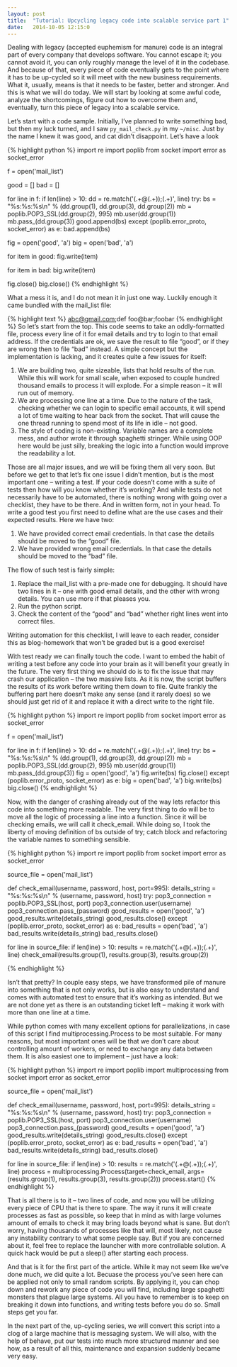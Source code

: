 ```yaml
---
layout: post
title:  "Tutorial: Upcycling legacy code into scalable service part 1"
date:   2014-10-05 12:15:0
---
```


Dealing with legacy (accepted euphemism for manure) code is an integral part of every company that develops software. You cannot escape it; you cannot avoid it, you can only roughly manage the level of it in the codebase. And because of that, every piece of code eventually gets to the point where it has to be up-cycled so it will meet with the new business requirements. What it, usually, means is that it needs to be faster, better and stronger. And this is what we will do today. We will start by looking at some awful code, analyze the shortcomings, figure out how to overcome them and, eventually, turn this piece of legacy into a scalable service.

<!--more-->

Let’s start with a code sample. Initially, I’ve planned to write something bad, but then my luck turned, and I saw `py_mail_check.py` in my `~/misc`. Just by the name I knew it was good, and cat didn’t disappoint. Let’s have a look

{% highlight python %}
import re
import poplib
from socket import error as socket_error
 
f = open('mail_list')
 
good = []
bad = []
 
for line in f:
    if len(line) > 10:
        dd = re.match('(.+@(.+));(.+)', line)
        try:
            bs = "%s:%s:%s\n" % (dd.group(1), dd.group(3), dd.group(2))
            mb = poplib.POP3_SSL(dd.group(2), 995)
            mb.user(dd.group(1))
            mb.pass_(dd.group(3))
            good.append(bs)
        except (poplib.error_proto, socket_error) as e:
            bad.append(bs)
 
fig = open('good', 'a')
big = open('bad', 'a')
 
for item in good:
    fig.write(item)
 
for item in bad:
    big.write(item)
 
fig.close()
big.close()
{% endhighlight %}

What a mess it is, and I do not mean it in just one way. Luckily enough it came bundled with the mail_list file:

{% highlight text %}
abc@gmail.com;def
foo@bar;foobar
{% endhighlight %}
So let’s start from the top. This code seems to take an oddly-formatted file, process every line of it for email details and try to login to that email address. If the credentials are ok, we save the result to file “good”, or if they are wrong then to file “bad” instead. A simple concept but the implementation is lacking, and it creates quite a few issues for itself:
1. We are building two, quite sizeable, lists that hold results of the run. While this will work for small scale, when exposed to couple hundred thousand emails to process it will explode. For a simple reason – it will run out of memory.
2. We are processing one line at a time. Due to the nature of the task, checking whether we can login to specific email accounts, it will spend a lot of time waiting to hear back from the socket. That will cause the one thread running to spend most of its life in idle – not good.
3. The style of coding is non-existing. Variable names are a complete mess, and author wrote it through spaghetti stringer. While using OOP here would be just silly, breaking the logic into a function would improve the readability a lot.

Those are all major issues, and we will be fixing them all very soon. But before we get to that let’s fix one issue I didn’t mention, but is the most important one – writing a test. If your code doesn’t come with a suite of tests then how will you know whether it’s working? And while tests do not necessarily have to be automated, there is nothing wrong with going over a checklist, they have to be there. And in written form, not in your head.
To write a good test you first need to define what are the use cases and their expected results. Here we have two:

1. We have provided correct email credentials. In that case the details should be moved to the “good” file.
2. We have provided wrong email credentials. In that case the details should be moved to the “bad” file.

The flow of such test is fairly simple:

1. Replace the mail_list with a pre-made one for debugging. It should have two lines in it – one with good email details, and the other with wrong details. You can use more if that pleases you.
2. Run the python script.
3. Check the content of the “good” and “bad” whether right lines went into correct files.

Writing automation for this checklist, I will leave to each reader, consider this as blog-homework that won’t be graded but is a good exercise!

With test ready we can finally touch the code. I want to embed the habit of writing a test before any code into your brain as it will benefit your greatly in the future. The very first thing we should do is to fix the issue that may crash our application – the two massive lists.
As it is now, the script buffers the results of its work before writing them down to file. Quite frankly the buffering part here doesn’t make any sense (and it rarely does) so we should just get rid of it and replace it with a direct write to the right file.

{% highlight python %}
import re
import poplib
from socket import error as socket_error
 
f = open('mail_list')
 
for line in f:
    if len(line) > 10:
        dd = re.match('(.+@(.+));(.+)', line)
        try:
            bs = "%s:%s:%s\n" % (dd.group(1), dd.group(3), dd.group(2))
            mb = poplib.POP3_SSL(dd.group(2), 995)
            mb.user(dd.group(1))
            mb.pass_(dd.group(3))
            fig = open('good', 'a')
            fig.write(bs)
            fig.close()
        except (poplib.error_proto, socket_error) as e:
            big = open('bad', 'a')
            big.write(bs)
            big.close()
{% endhighlight %}

Now, with the danger of crashing already out of the way lets refactor this code into something more readable. The very first thing to do will be to move all the logic of processing a line into a function. Since it will be checking emails, we will call it check_email. While doing so, I took the liberty of moving definition of bs outside of try; catch block and refactoring the variable names to something sensible.

{% highlight python %}
import re
import poplib
from socket import error as socket_error
 
source_file = open('mail_list')
 
def check_email(username, password, host, port=995):
    details_string = "%s:%s:%s\n" % (username, password, host)
    try:
        pop3_connection = poplib.POP3_SSL(host, port)
        pop3_connection.user(username)
        pop3_connection.pass_(password)
        good_results = open('good', 'a')
        good_results.write(details_string)
        good_results.close()
    except (poplib.error_proto, socket_error) as e:
        bad_results = open('bad', 'a')
        bad_results.write(details_string)
        bad_results.close()
 
for line in source_file:
    if len(line) > 10:
        results = re.match('(.+@(.+));(.+)', line)
        check_email(results.group(1), results.group(3), results.group(2))

{% endhighlight %}

Isn’t that pretty? In couple easy steps, we have transformed pile of manure into something that is not only works, but is also easy to understand and comes with automated test to ensure that it’s working as intended. But we are not done yet as there is an outstanding ticket left – making it work with more than one line at a time.

While python comes with many excellent options for parallelizations, in case of this script I find multiprocessing.Process to be most suitable. For many reasons, but most important ones will be that we don’t care about controlling amount of workers, or need to exchange any data between them. It is also easiest one to implement – just have a look:

{% highlight python %}
import re
import poplib
import multiprocessing
from socket import error as socket_error
 
source_file = open('mail_list')
 
def check_email(username, password, host, port=995):
    details_string = "%s:%s:%s\n" % (username, password, host)
    try:
        pop3_connection = poplib.POP3_SSL(host, port)
        pop3_connection.user(username)
        pop3_connection.pass_(password)
        good_results = open('good', 'a')
        good_results.write(details_string)
        good_results.close()
    except (poplib.error_proto, socket_error) as e:
        bad_results = open('bad', 'a')
        bad_results.write(details_string)
        bad_results.close()
 
for line in source_file:
    if len(line) > 10:
        results = re.match('(.+@(.+));(.+)', line)
        process = multiprocessing.Process(target=check_email, args=(results.group(1), results.group(3), results.group(2)))
        process.start()
{% endhighlight %}

That is all there is to it – two lines of code, and now you will be utilizing every piece of CPU that is there to spare. The way it runs it will create processes as fast as possible, so keep that in mind as with large volumes amount of emails to check it may bring loads beyond what is sane. But don’t worry, having thousands of processes like that will, most likely, not cause any instability contrary to what some people say. But if you are concerned about it, feel free to replace the launcher with more controllable solution. A quick hack would be put a sleep() after starting each process.

And that is it for the first part of the article. While it may not seem like we’ve done much, we did quite a lot. Becuase the process you’ve seen here can be applied not only to small random scripts. By applying it, you can chop down and rework any piece of code you will find, including large spaghetti monsters that plague large systems. All you have to remember is to keep on breaking it down into functions, and writing tests before you do so. Small steps get you far.

In the next part of the, up-cycling series, we will convert this script into a clog of a large machine that is messaging system. We will also, with the help of behave, put our tests into much more structured manner and see how, as a result of all this, maintenance and expansion suddenly became very easy.
